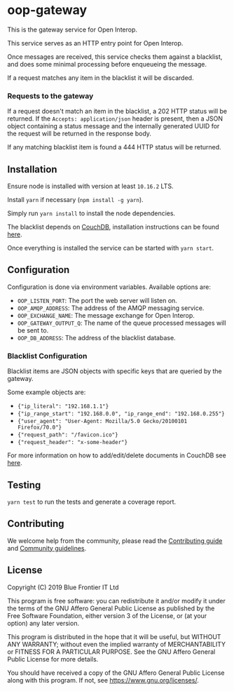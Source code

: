 # oop-gateway

This is the gateway service for Open Interop.

This service serves as an HTTP entry point for Open Interop.

Once messages are received, this service checks them against a blacklist, and does some minimal processing before enqueueing the message.

If a request matches any item in the blacklist it will be discarded.

### Requests to the gateway

If a request doesn't match an item in the blacklist, a 202 HTTP status will be returned. If the `Accepts: application/json` header is present, then a JSON object containing a status message and the internally generated UUID for the request will be returned in the response body.

If any matching blacklist item is found a 444 HTTP status will be returned.


## Installation

Ensure node is installed with version at least `10.16.2` LTS.

Install `yarn` if necessary (`npm install -g yarn`).

Simply run `yarn install` to install the node dependencies.

The blacklist depends on [CouchDB](https://couchdb.apache.org/), installation instructions can be found [here](https://docs.couchdb.org/en/2.2.0/install/index.html).

Once everything is installed the service can be started with `yarn start`.

## Configuration

Configuration is done via environment variables. Available options are:

- `OOP_LISTEN_PORT`: The port the web server will listen on.
- `OOP_AMQP_ADDRESS`: The address of the AMQP messaging service.
- `OOP_EXCHANGE_NAME`: The message exchange for Open Interop.
- `OOP_GATEWAY_OUTPUT_Q`: The name of the queue processed messages will be sent to.
- `OOP_DB_ADDRESS`: The address of the blacklist database.

### Blacklist Configuration

Blacklist items are JSON objects with specific keys that are queried by the gateway.

Some example objects are:
- `{"ip_literal": "192.168.1.1"}`
- `{"ip_range_start": "192.168.0.0", "ip_range_end": "192.168.0.255"}`
- `{"user_agent": "User-Agent: Mozilla/5.0 Gecko/20100101 Firefox/70.0"}`
- `{"request_path": "/favicon.ico"}`
- `{"request_header": "x-some-header"}`

For more information on how to add/edit/delete documents in CouchDB see [here](https://docs.couchdb.org/en/stable/intro/tour.html).


## Testing

`yarn test` to run the tests and generate a coverage report.

## Contributing

We welcome help from the community, please read the [Contributing guide](https://github.com/open-interop/oop-guidelines/blob/master/CONTRIBUTING.md) and [Community guidelines](https://github.com/open-interop/oop-guidelines/blob/master/CODE_OF_CONDUCT.md).

## License

Copyright (C) 2019 Blue Frontier IT Ltd

This program is free software: you can redistribute it and/or modify
it under the terms of the GNU Affero General Public License as
published by the Free Software Foundation, either version 3 of the
License, or (at your option) any later version.

This program is distributed in the hope that it will be useful,
but WITHOUT ANY WARRANTY; without even the implied warranty of
MERCHANTABILITY or FITNESS FOR A PARTICULAR PURPOSE.  See the
GNU Affero General Public License for more details.

You should have received a copy of the GNU Affero General Public License
along with this program.  If not, see <https://www.gnu.org/licenses/>.
